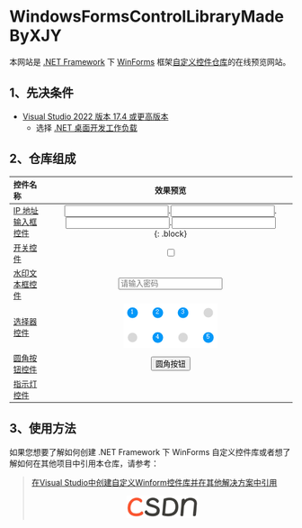 # WindowsFormsControlLibraryMadeByXJY

本网站是 [.NET Framework](https://dotnet.microsoft.com/zh-cn/learn/dotnet/what-is-dotnet-framework "什么是.NET Framework? 一个软件开发框架") 下 [WinForms](https://learn.microsoft.com/zh-cn/dotnet/desktop/winforms/?view=netframeworkdesktop-4.8 ".NET 的 Windows 窗体相关文档 \| Microsoft Learn") 框架[自定义控件仓库](https://github.com/YMGogre/WindowsFormsControlLibraryMadeByXJY)的在线预览网站。

## 1、先决条件

* [Visual Studio 2022 版本 17.4 或更高版本](https://visualstudio.microsoft.com/zh-hans/downloads/)
  * 选择 [.NET 桌面开发工作负载](https://learn.microsoft.com/zh-cn/visualstudio/install/modify-visual-studio?view=vs-2022&preserve-view=true#modify-workloads)

## 2、仓库组成

|控件名称|效果预览|
|:---|:---:|
|[IP 地址输入框控件](./IPAddrInputer/README.md)|<link rel="stylesheet" type="text/css" href="./assets/css/IPAddrInputer.css"><div id="ipv4-input"><input type="text" maxlength="3" /><label>.</label><input type="text" maxlength="3" /><label>.</label><input type="text" maxlength="3" /><label>.</label><input type="text" maxlength="3" /></div>{: .block}<script src="./assets/js/IPAddrInputer.js"></script>|
|[开关控件](./Switch/README.md)|<link rel="stylesheet" type="text/css" href="./assets/css/Switch.css"><label class="switch"><input type="checkbox"><span class="slider round"></span></label>|
|[水印文本框控件](./WatermarkTextBox/README.md)|<link rel="stylesheet" type="text/css" href="./assets/css/WatermarkTextBox.css"><input type="text" name="watermark" placeholder="请输入密码">|
|[选择器控件](./Selector/README.md)|![Selector](./images/Selector.PNG)|
|[圆角按钮控件](./RoundButton/README.md)|<link rel="stylesheet" type="text/css" href="./assets/css/RoundButton.css"><button class="button">圆角按钮</button>|
|[指示灯控件](./IndicatorLight/README.md)|<link rel="stylesheet" type="text/css" href="./assets/css/IndicatorLight.css"><span id="circle"></span><script src="./assets/js/IndicatorLight.js"></script>|

## 3、使用方法

如果您想要了解如何创建 .NET Framework 下 WinForms 自定义控件库或者想了解如何在其他项目中引用本仓库，请参考：
> [在Visual Studio中创建自定义Winform控件库并在其他解决方案中引用](https://blog.csdn.net/YMGogre/article/details/126508042 "【入门级图文教程】在Visual Studio中创建自定义Winform控件库并在其他解决方案中引用 - CSDN 博客")
> <div align="center"><img src="./images/csdn.png" alt="csdn" width="128"></div>